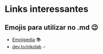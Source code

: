 # Links interessantes

## Emojis para utilizar no .md 😉

 * [Emojipedia](https://emojipedia.org/) 📚
 * [dev.to/nikolab](https://dev.to/nikolab/complete-list-of-github-markdown-emoji-markup-5aia) 🗸


